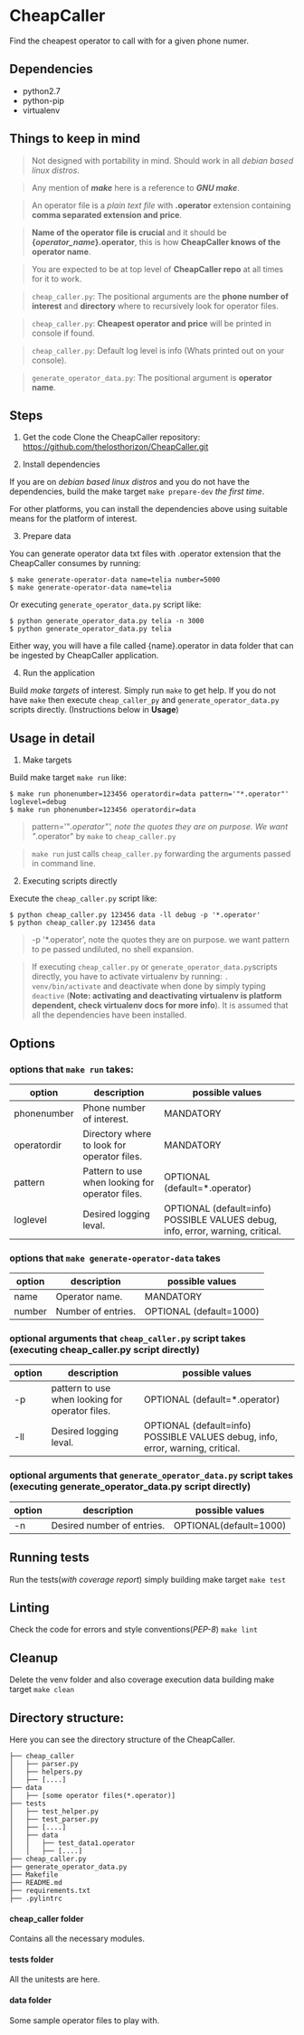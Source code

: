 # CheapCaller

Find the cheapest operator to call with for a given phone numer.

## Dependencies

* python2.7
* python-pip
* virtualenv

## Things to keep in mind

> Not designed with portability in mind. Should work in all _debian based linux distros_.

> Any mention of __*make*__ here is a reference to __*GNU make*__.

> An operator file is a _plain text file_ with __.operator__ extension containing __comma separated extension and price__.

> __Name of the operator file is crucial__ and it should be __{*operator_name*}.operator__, this is how __CheapCaller knows of the operator name__.

> You are expected to be at top level of __CheapCaller repo__ at all times for it to work.

> `cheap_caller.py`: The positional arguments are the __phone number of interest__ and __directory__ where to recursively look for operator files.

> `cheap_caller.py`: __Cheapest operator and price__ will be printed in console if found.

> `cheap_caller.py`:  Default log level is info (Whats printed out on your console).

> `generate_operator_data.py`: The positional argument is __operator name__.

## Steps

1. Get the code
Clone the CheapCaller repository: https://github.com/thelosthorizon/CheapCaller.git

2. Install dependencies

If you are on _debian based linux distros_ and you do not have the dependencies, build the make target `make prepare-dev` _the first time_.

For other platforms, you can install the dependencies above using suitable means for the platform of interest.

3. Prepare data

You can generate operator data txt files with .operator extension that the CheapCaller consumes by running:

    $ make generate-operator-data name=telia number=5000
    $ make generate-operator-data name=telia

Or executing `generate_operator_data.py` script like:

    $ python generate_operator_data.py telia -n 3000
    $ python generate_operator_data.py telia

Either way, you will have a file called {name}.operator in data folder that can be ingested by CheapCaller application.

4. Run the application

Build _make targets_ of interest. Simply run `make` to get help. If you do not have `make` then execute `cheap_caller_py` and `generate_operator_data.py` scripts directly.
(Instructions below in __Usage__)

## Usage in detail

1. Make targets

Build make target `make run` like:

    $ make run phonenumber=123456 operatordir=data pattern='"*.operator"' loglevel=debug
    $ make run phonenumber=123456 operatordir=data

> pattern='"*.operator"', note the quotes they are on purpose. We want "*.operator" by `make` to
`cheap_caller.py`

> `make run` just calls `cheap_caller.py` forwarding the arguments passed in command line.

2. Executing scripts directly

Execute the `cheap_caller.py` script like:

    $ python cheap_caller.py 123456 data -ll debug -p '*.operator'
    $ python cheap_caller.py 123456 data

> -p '*.operator', note the quotes they are on purpose. we want pattern to pe passed undiluted,
no shell expansion.

> If executing `cheap_caller.py` or `generate_operator_data.py`scripts directly, you have to activate virtualenv by running: `. venv/bin/activate` and deactivate when done by simply typing `deactive` (__Note: activating and deactivating virtualenv is platform dependent, check virtualenv docs for more info__). It is assumed that all the dependencies have been installed.

## Options

### options that `make run` takes:

option | description | possible values
-------|----------   | ---------------
 phonenumber     | Phone number of interest. | MANDATORY
 operatordir     | Directory where to look for operator files. | MANDATORY
 pattern         | Pattern to use when looking for operator files. | OPTIONAL (default=*.operator)
 loglevel        | Desired logging leval. | OPTIONAL (default=info) POSSIBLE VALUES debug, info,                      error, warning, critical.

### options that `make generate-operator-data` takes

option | description | possible values
-------|----------   | ---------------
 name     | Operator name. | MANDATORY
 number   | Number of entries. | OPTIONAL (default=1000)

### optional arguments that `cheap_caller.py` script takes (executing cheap_caller.py script directly)

option | description | possible values
-------|----------   | ---------------
 -p    | pattern to use when looking for operator files. | OPTIONAL (default=*.operator)
 -ll   | Desired logging leval. | OPTIONAL (default=info) POSSIBLE VALUES debug, info,                      error, warning, critical.

### optional arguments that `generate_operator_data.py` script takes (executing generate_operator_data.py script directly)

option | description | possible values
-------|----------   | ---------------
 -n    | Desired number of entries. | OPTIONAL(default=1000)


## Running tests

Run the tests(_with coverage report_) simply building make target `make test`

## Linting

Check the code for errors and style conventions(_PEP-8_) `make lint`

## Cleanup

Delete the venv folder and also coverage execution data building make target `make clean`

## Directory structure:

Here you can see the directory structure of the CheapCaller.
```
├── cheap_caller
│   ├── parser.py
│   ├── helpers.py
│   ├── [....]
├── data
│   ├── [some operator files(*.operator)]
├── tests
│   ├── test_helper.py
│   ├── test_parser.py
│   ├── [....]
│   ├── data
│   │   ├── test_data1.operator
│   │   ├── [....]
├── cheap_caller.py
├── generate_operator_data.py
├── Makefile
├── README.md
├── requirements.txt
├── .pylintrc
```

#### cheap_caller folder
Contains all the necessary modules.

#### tests folder
All the unitests are here.

#### data folder
Some sample operator files to play with.